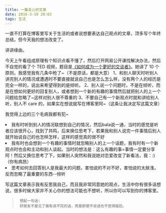 ```yaml
---
title: 一篇走心的文章
date: 2016-3-10 20:03
tags: 生活
---
```


一直不打算在博客里写关于生活的或者说想要表达自己观点的文章，顶多写个年终总结，但今天我的想法改变了。

讲讲缘由。

今天上午看组成原理有个知识点看不懂了，然后打开网易公开课找解决办法，然后不自觉的看了个 TED 视频，题目是<a href="https://open.163.com/movie/2016/3/F/E/MBFLN6BJF_MBFLNJGFE.html">《如何成为一个更好的交谈者》</a>。她讲了 10 个原则，我感觉我有几条中枪了~（不是原话，都是大意）
1、和别人聊天时听别人讲完别人的情况或遭遇时不要直接就说自己也是怎么怎么样，没有两个人的经历是完全一样的，说出来希望得到的是倾听。
2、别人说一个问题时，不是在倾听，而是在想如何更好的回复别人，或者想到一个新的有趣的事情然后就把别人的上一个问题给忽略了~这样对别人很不尊重的
3、不要自己有一个新观点时就和讲给别人听，别人不 care 的，如果实在想说就写在博客里阿~（这条让我决定写这篇文章）

<!--more-->

我觉得上边的三个毛病我都有犯~

<li>我有时听到别人的情况联想到自己的情况，然后bala说一通，当时的感觉是听者应该很开心，找到了共鸣，后来换位思考下，若果我和别人说完一件事情后别人就开始说自己的也怎样怎样，这样的感觉真的很不好</li>

<li>我有时也会想到一个有趣的事情时就忽略别人的上一个话题，我有时有一个新观点时也会和主动和别人谈起。当时的想法是：这么有趣的事=事情一定要分享阿！然后又换位思考了下，如果别人突然和我说她对恋爱改变了新看法，我：:)（你有病昂）</li>

<li>思考如何去回答别人是我最大的问题，害怕说的不对不好，害怕说的太肤浅，反而忽略了最重要的东西--倾听</li>

写这篇文章表示我有反思我自己，而且我非常同意她的观点，生活中你有很多话想说，很多时候大家并不关心你的想法可能也不想听，所以你可以写到你的博客里。

> ```
>  想起一句话:
>  好朋友不是见了面有说不完的话，而是即使不说话也不觉得尴尬。
> ```

```

```
